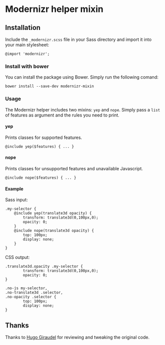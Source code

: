 # Modernizr helper mixin

## Installation

Include the `_modernizr.scss` file in your Sass directory and import it into your main stylesheet:

	@import 'modernizr';

### Install with bower

You can install the package using Bower. Simply run the following comand:

	bower install --save-dev modernizr-mixin

### Usage

The Modernizr helper includes two mixins: `yep` and `nope`. Simply pass a `list` of features as argument and the rules you need to print.

#### yep

Prints classes for supported features.

	@include yep($features) { ... }

#### nope

Prints classes for unsupported features and unavailable Javascript.
	
	@include nope($features) { ... }
	
#### Example

Sass input:

	.my-selector {
		@include yep(translate3d opacity) {
			transform: translate3d(0,100px,0);
			opacity: 0;
		}
		@include nope(translate3d opacity) {
			top: 100px;
			display: none;
		}
	}	

CSS output:

	.translate3d.opacity .my-selector {
			transform: translate3d(0,100px,0);
			opacity: 0;
	}
	
	.no-js my-selector,
	.no-translate3d .selector,
	.no-opacity .selector {
			top: 100px;
			display: none;
	}
	
## Thanks

Thanks to [Hugo Giraudel](https://github.com/hugogiraudel) for reviewing and tweaking the original code.